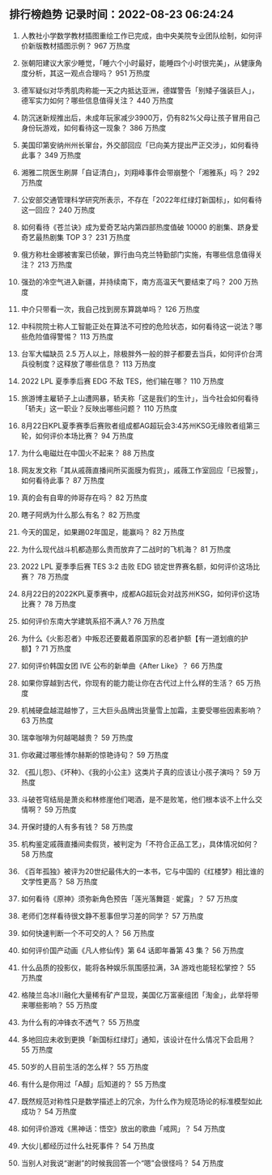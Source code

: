 
## 排行榜趋势 记录时间：2022-08-23 06:24:24
  
  1. 人教社小学数学教材插图重绘工作已完成，由中央美院专业团队绘制，如何评价新版教材插图示例？ 967 万热度
    
  2. 张朝阳建议大家少睡觉，「睡六个小时最好，能睡四个小时很完美」，从健康角度分析，其这一观点合理吗？ 951 万热度
    
  3. 德军疑似对华秀肌肉称能一天之内抵达亚洲，德媒警告「别矮子强装巨人」，德军实力如何？哪些信息值得关注？ 440 万热度
    
  4. 防沉迷新规推出后，未成年玩家减少3900万，仍有82%父母让孩子冒用自己身份玩游戏，如何看待这一现象？ 386 万热度
    
  5. 美国印第安纳州州长窜台，外交部回应「已向美方提出严正交涉」，如何看待此事？ 349 万热度
    
  6. 湘雅二院医生刷屏「自证清白」，刘翔峰事件会带崩整个「湘雅系」吗？ 292 万热度
    
  7. 公安部交通管理科学研究所表示，不存在「2022年红绿灯新国标」，如何看待这一回应？ 240 万热度
    
  8. 如何看待《苍兰诀》成为爱奇艺站内第四部热度值破 10000 的剧集、跻身爱奇艺最热剧集 TOP 3？ 231 万热度
    
  9. 俄方称杜金娜被害案已侦破，罪行由乌克兰特勤部门实施，有哪些信息值得关注？ 213 万热度
    
  10. 强劲的冷空气进入新疆，并持续南下，南方高温天气要结束了吗？ 200 万热度
    
  11. 中介只带看一次，我自己找到房东算跳单吗？ 126 万热度
    
  12. 中科院院士称人工智能正处在算法不可控的危险状态，如何看待这一说法？哪些危险值得警惕？ 113 万热度
    
  13. 台军大幅缺员 2.5 万人以上，除极胖外一般的胖子都要去当兵，如何评价台湾兵役制度？这释放了哪些信息？ 113 万热度
    
  14. 2022 LPL 夏季季后赛 EDG 不敌 TES，他们输在哪？ 110 万热度
    
  15. 旅游博主雇轿子上山遭网暴，轿夫称「这是我们的生计」，当今社会如何看待「轿夫」这一职业？反映出哪些问题？ 110 万热度
    
  16. 8月22日KPL夏季赛季后赛败者组成都AG超玩会3:4苏州KSG无缘败者组第三轮，如何评价本场比赛？ 94 万热度
    
  17. 为什么电磁灶在中国火不起来？ 88 万热度
    
  18. 网友发文称「其从戚薇直播间所买面膜为假货」，戚薇工作室回应「已报警」，如何看待此事？ 87 万热度
    
  19. 真的会有自卑的帅哥存在吗？ 82 万热度
    
  20. 瞎子阿炳为什么那么有名？ 82 万热度
    
  21. 今天的国足，如果踢02年国足，能赢吗？ 82 万热度
    
  22. 为什么现代战斗机都造那么贵而放弃了二战时的飞机海？ 81 万热度
    
  23. 2022 LPL 夏季季后赛 TES 3:2 击败 EDG 锁定世界赛名额，如何评价这场比赛？ 78 万热度
    
  24. 8月22日的2022KPL夏季赛中，成都AG超玩会对战苏州KSG，如何评价这场比赛？ 78 万热度
    
  25. 如何评价东南大学建筑系招不满人? 76 万热度
    
  26. 为什么《火影忍者》中叛忍还要戴着原国家的忍者护额【有一道划痕的护额】? 71 万热度
    
  27. 如何评价韩国女团 IVE 公布的新单曲《After Like》？ 66 万热度
    
  28. 如果你穿越到古代，你现有的能力能让你在古代过上什么样的生活？ 65 万热度
    
  29. 机械硬盘越混越惨了，三大巨头品牌出货量雪上加霜，主要受哪些因素影响？ 63 万热度
    
  30. 瑞幸咖啡为何越喝越贵？ 59 万热度
    
  31. 你收藏过哪些博尔赫斯的惊艳诗句？ 59 万热度
    
  32. 《孤儿怨》、《坏种》、《我的小公主》这类片子真的应该让小孩子演吗？ 59 万热度
    
  33. 斗破苍穹结局是萧炎和林修崖他们喝酒，是不是败笔，他们根本谈不上什么交情啊？ 59 万热度
    
  34. 开保时捷的人有多有钱？ 58 万热度
    
  35. 机构鉴定戚薇直播间卖假货，被判定为「不符合正品工艺」，具体情况如何？ 58 万热度
    
  36. 《百年孤独》被评为20世纪最伟大的一本书，它与中国的《红楼梦》相比谁的文学性更高？ 58 万热度
    
  37. 如何看待《原神》须弥新角色预告「莲光落舞筵 · 妮露」？ 57 万热度
    
  38. 老师们怎样看待很文静不惹事但学习差的同学？ 57 万热度
    
  39. 如何快速判断一个不可交的人？ 56 万热度
    
  40. 如何评价国产动画《凡人修仙传》第 64 话即年番第 43 集？ 56 万热度
    
  41. 什么品质的投影仪，能将各种娱乐氛围感拉满，3A 游戏也能轻松掌控？ 55 万热度
    
  42. 格陵兰岛冰川融化大量稀有矿产显现，美国亿万富豪组团「淘金」，此举将带来哪些影响？ 55 万热度
    
  43. 为什么有的冲锋衣不透气？ 55 万热度
    
  44. 多地回应未收到更换「新国标红绿灯」通知，该设计在什么情况下会启用？ 55 万热度
    
  45. 50岁的人目前生活的怎么样？ 55 万热度
    
  46. 有什么是你用过「A醇」后知道的？ 55 万热度
    
  47. 既然规范对称性只是数学描述上的冗余，为什么作为规范场论的标准模型如此成功？ 54 万热度
    
  48. 如何评价游戏《黑神话：悟空》放出的歌曲「戒网」？ 54 万热度
    
  49. 大伙儿都经历过什么社死事件？ 54 万热度
    
  50. 当别人对我说“谢谢”的时候我回答一个“嗯”会很怪吗？ 54 万热度
    